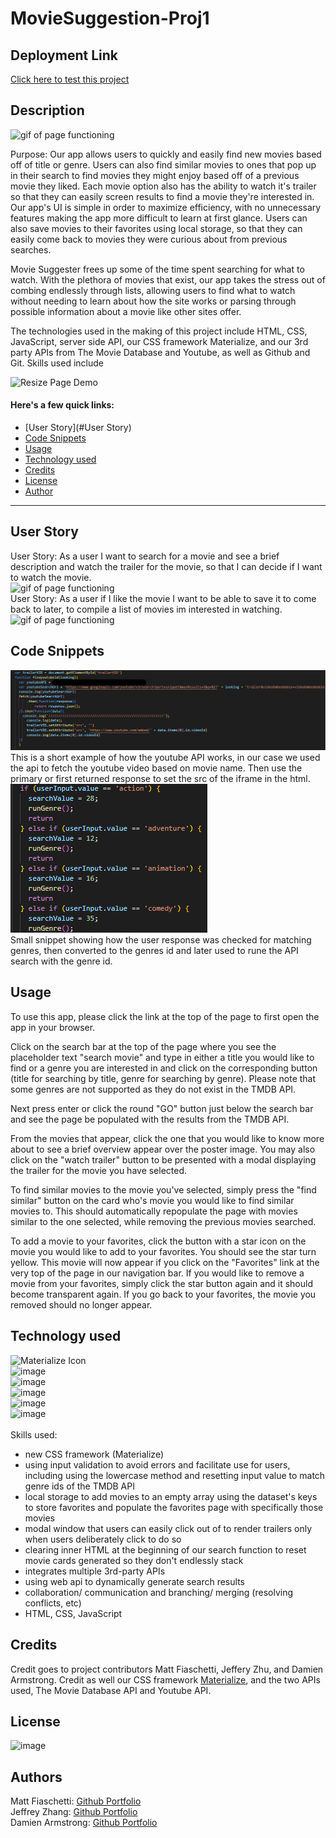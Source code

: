 # MovieSuggestion-Proj1

## Deployment Link

<a href="https://fiaschettima.github.io/MovieSuggestion-Proj1">Click here to test this project</a>

## Description

![gif of page functioning](./assets/Images/condensedFullDemo.gif)
<br>

Purpose:
Our app allows users to quickly and easily find new movies based off of title or genre. Users can also find similar movies to ones that pop up in their search to find movies they might enjoy based off of a previous movie they liked. Each movie option also has the ability to watch it's trailer so that they can easily screen results to find a movie they're interested in. Our app's UI is simple in order to maximize efficiency, with no unnecessary features making the app more difficult to learn at first glance. Users can also save movies to their favorites using local storage, so that they can easily come back to movies they were curious about from previous searches.

 Movie Suggester frees up some of the time spent searching for what to watch. With the plethora of movies that exist, our app takes the stress out of combing endlessly through lists, allowing users to find what to watch without needing to learn about how the site works or parsing through possible information about a movie like other sites offer.

The technologies used in the making of this project include HTML, CSS, JavaScript, server side API, our CSS framework Materialize, and our 3rd party APIs from The Movie Database and Youtube, as well as Github and Git. Skills used include

![Resize Page Demo](./assets/Images/reSizeDemo.gif)

#### Here's a few quick links:

* [User Story](#User Story)
* [Code Snippets](#code-snippets)
* [Usage](#usage)
* [Technology used](#technology-used)
* [Credits](#credits)
* [License](#license)
* [Author](#authors)
---

## User Story

User Story: As a user I want to search for a movie and see a brief description and watch the trailer for the movie, so that I can decide if I want to watch the movie.<br>
![gif of page functioning](./assets/Images/userStoryone.gif)<br>
User Story: As a user if I like the movie I want to be able to save it to come back to later, to compile a list of movies im interested in watching.<br>
![gif of page functioning](./assets/Images/likeMovieDemo.gif)<br>

## Code Snippets

![Youtube API](./assets/Images/codeSnipYTAPI.png)<br>
This is a short example of how the youtube API works, in our case we used the api to fetch the youtube video based on movie name. Then use the primary 
or first returned response to set the src of the iframe in the html.<br>
![Check user Input for matching Genre](./assets/Images/genre.png)<br>
Small snippet showing how the user response was checked for matching genres, then converted to the genres id and later used to rune the API search with 
the genre id.

## Usage
To use this app, please click the link at the top of the page to first open the app in your browser.

Click on the search bar at the top of the page where you see the placeholder text "search movie" and type in either a title you would like to find or a genre you are interested in and click on the corresponding button (title for searching by title, genre for searching by genre). Please note that some genres are not supported as they do not exist in the TMDB API.

Next press enter or click the round "GO" button just below the search bar and see the page be populated with the results from the TMDB API.

From the movies that appear, click the one that you would like to know more about to see a brief overview appear over the poster image. You may also click on the "watch trailer" button to be presented with a modal displaying the trailer for the movie you have selected.

To find similar movies to the movie you've selected, simply press the "find similar" button on the card who's movie you would like to find similar movies to. This should automatically repopulate the page with movies similar to the one selected, while removing the previous movies searched.

To add a movie to your favorites, click the button with a star icon on the movie you would like to add to your favorites. You should see the star turn yellow. This movie will now appear if you click on the "Favorites" link at the very top of the page in our navigation bar. If you would like to remove a movie from your favorites, simply click the star button again and it should become transparent again. If you go back to your favorites, the movie you removed should no longer appear.

## Technology used

![Materialize Icon](https://img.shields.io/badge/CSS%20FrameWork-Materialize-ff69b4)<br>
![image](https://img.shields.io/badge/Script-JavaScript-yellow)<br>
![image](https://img.shields.io/badge/Stylng-CSS-blue)<br>
![image](https://img.shields.io/badge/Layout-HTML-orange)<br>
![image](https://img.shields.io/badge/API-Youtube-red)<br>
![image](https://img.shields.io/badge/API-TMDB-success)<br>
<br>
Skills used:
- new CSS framework (Materialize)
- using input validation to avoid errors and facilitate use for users, including using the lowercase method and resetting input value to match genre ids of the TMDB API
- local storage to add movies to an empty array using the dataset's keys to store favorites and populate the favorites page with specifically those movies 
- modal window that users can easily click out of to render trailers only when users deliberately click to do so
- clearing inner HTML at the beginning of our search function to reset movie cards generated so they don't endlessly stack
- integrates multiple 3rd-party APIs
- using web api to dynamically generate search results
- collaboration/ communication and branching/ merging (resolving conflicts, etc)
- HTML, CSS, JavaScript


## Credits
Credit goes to project contributors Matt Fiaschetti, Jeffery Zhu, and Damien Armstrong. Credit as well our CSS framework <a href="https://materializecss.com/">Materialize</a>, and the two APIs used, The Movie Database API and Youtube API.

## License

 ![image](https://img.shields.io/apm/l/vim-mode)
 
## Authors
Matt Fiaschetti: <a href="https://github.com/fiaschettima">Github Portfolio</a><br>
Jeffrey Zhang: <a href="https://github.com/jeffz98">Github Portfolio</a><br>
Damien Armstrong: <a href="https://github.com/pirosvs">Github Portfolio</a>